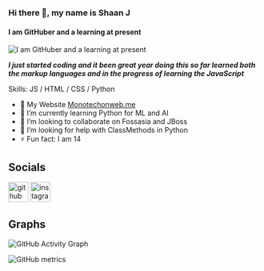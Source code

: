### Hi there 👋, my name is **Shaan J**
#### I am GitHuber and a learning at present
![I am GitHuber and a learning at present](https://user-images.githubusercontent.com/75380879/110635517-33ac2600-81d1-11eb-9a59-5efab784bdf6.png)

***I just started coding and it been great year doing this so far learned both the markup languages and in the progress of learning the JavaScript***

Skills: JS / HTML / CSS / Python

- 🔭 My Website <a href="https://Monotechonweb.me" target="_main">Monotechonweb.me</a> 
- 🌱 I’m currently learning Python for ML and AI
- 👯 I’m looking to collaborate on Fossasia and JBoss 
- 🤔 I’m looking for help with ClassMethods in Python 
- ⚡ Fun fact: I am 14 

## Socials ##

[<img src='https://cdn.jsdelivr.net/npm/simple-icons@3.0.1/icons/github.svg' alt='github' height='40'>](https://github.com/ShaanJ20)  [<img src='https://cdn.jsdelivr.net/npm/simple-icons@3.0.1/icons/instagram.svg' alt='instagram' height='40'>](https://www.instagram.com/letmecode20/)  

## Graphs ## 

![GitHub Activity Graph](https://activity-graph.herokuapp.com/graph?username=ShaanJ20)  

![GitHub metrics](https://metrics.lecoq.io/ShaanJ20)  


